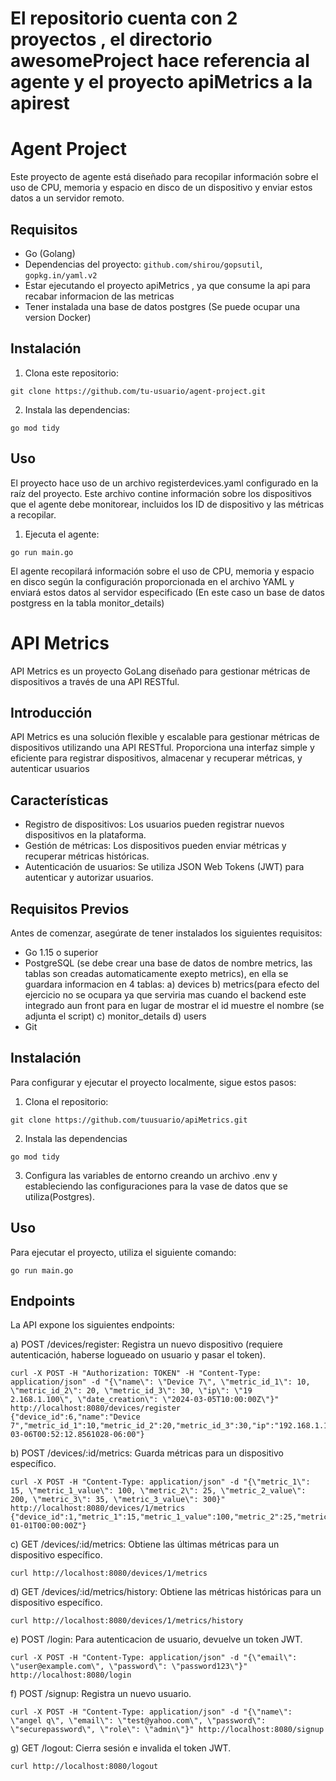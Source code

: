 # El repositorio cuenta con 2 proyectos , el directorio awesomeProject hace referencia al agente y el proyecto apiMetrics a la apirest
# Agent Project

Este proyecto de agente está diseñado para recopilar información sobre el uso de CPU, memoria y espacio en disco de un dispositivo y enviar estos datos a un servidor remoto.

## Requisitos

- Go (Golang)
- Dependencias del proyecto: `github.com/shirou/gopsutil`, `gopkg.in/yaml.v2`
- Estar ejecutando el proyecto apiMetrics , ya que consume la api para recabar informacion de las metricas
- Tener instalada una base de datos postgres (Se puede ocupar una version Docker)

## Instalación

1. Clona este repositorio:

```
git clone https://github.com/tu-usuario/agent-project.git
```

2. Instala las dependencias:

```
go mod tidy
```

## Uso

El proyecto hace uso de un archivo registerdevices.yaml configurado en la raíz del proyecto. Este archivo contine información sobre los dispositivos que el agente debe monitorear, incluidos los ID de dispositivo y las métricas a recopilar.

1. Ejecuta el agente:

```
go run main.go
```

El agente recopilará información sobre el uso de CPU, memoria y espacio en disco según la configuración proporcionada en el archivo YAML y enviará estos datos al servidor especificado (En este caso un base de datos postgress en la tabla monitor_details)

# API Metrics

API Metrics es un proyecto GoLang diseñado para gestionar métricas de dispositivos a través de una API RESTful.

## Introducción

API Metrics es una solución flexible y escalable para gestionar métricas de dispositivos utilizando una API RESTful. Proporciona una interfaz simple y eficiente para registrar dispositivos, almacenar y recuperar métricas, y autenticar usuarios

## Características

- Registro de dispositivos: Los usuarios pueden registrar nuevos dispositivos en la plataforma.
- Gestión de métricas: Los dispositivos pueden enviar métricas y recuperar métricas históricas.
- Autenticación de usuarios: Se utiliza JSON Web Tokens (JWT) para autenticar y autorizar usuarios.

## Requisitos Previos

Antes de comenzar, asegúrate de tener instalados los siguientes requisitos:

- Go 1.15 o superior
- PostgreSQL (se debe crear una base de datos de nombre metrics, las tablas son creadas automaticamente exepto metrics), en ella se guardara informacion en 4 tablas:
  a) devices
  b) metrics(para efecto del ejercicio no se ocupara ya que serviria mas cuando el backend este integrado aun front para en lugar de mostrar el id muestre el nombre (se adjunta el script)
  c) monitor_details
  d) users
- Git

## Instalación

Para configurar y ejecutar el proyecto localmente, sigue estos pasos:

1. Clona el repositorio:

```
git clone https://github.com/tuusuario/apiMetrics.git
```

2. Instala las dependencias

```
go mod tidy
```

3. Configura las variables de entorno creando un archivo .env y estableciendo las configuraciones para la vase de datos que se utiliza(Postgres).

## Uso

Para ejecutar el proyecto, utiliza el siguiente comando:

```
go run main.go
```

## Endpoints

La API expone los siguientes endpoints:

a) POST /devices/register: Registra un nuevo dispositivo (requiere autenticación, haberse logueado on usuario y pasar el token).

```
curl -X POST -H "Authorization: TOKEN" -H "Content-Type: application/json" -d "{\"name\": \"Device 7\", \"metric_id_1\": 10, \"metric_id_2\": 20, \"metric_id_3\": 30, \"ip\": \"19
2.168.1.100\", \"date_creation\": \"2024-03-05T10:00:00Z\"}" http://localhost:8080/devices/register
{"device_id":6,"name":"Device 7","metric_id_1":10,"metric_id_2":20,"metric_id_3":30,"ip":"192.168.1.100","date_creation":"2024-03-06T00:52:12.8561028-06:00"}
```
    
b) POST /devices/:id/metrics: Guarda métricas para un dispositivo específico.

```
curl -X POST -H "Content-Type: application/json" -d "{\"metric_1\": 15, \"metric_1_value\": 100, \"metric_2\": 25, \"metric_2_value\": 200, \"metric_3\": 35, \"metric_3_value\": 300}" http://localhost:8080/devices/1/metrics
{"device_id":1,"metric_1":15,"metric_1_value":100,"metric_2":25,"metric_2_value":200,"metric_3":35,"metric_3_value":300,"timestamp":"0001-01-01T00:00:00Z"}
```
    
c) GET /devices/:id/metrics: Obtiene las últimas métricas para un dispositivo específico.

```
curl http://localhost:8080/devices/1/metrics
```

d) GET /devices/:id/metrics/history: Obtiene las métricas históricas para un dispositivo específico.

```
curl http://localhost:8080/devices/1/metrics/history
```

e) POST /login: Para autenticacion de usuario, devuelve un token JWT.

```
curl -X POST -H "Content-Type: application/json" -d "{\"email\": \"user@example.com\", \"password\": \"password123\"}" http://localhost:8080/login
```

f) POST /signup: Registra un nuevo usuario.

```
curl -X POST -H "Content-Type: application/json" -d "{\"name\": \"angel q\", \"email\": \"test@yahoo.com\", \"password\": \"securepassword\", \"role\": \"admin\"}" http://localhost:8080/signup
```

g) GET /logout: Cierra sesión e invalida el token JWT.

```
curl http://localhost:8080/logout
```
